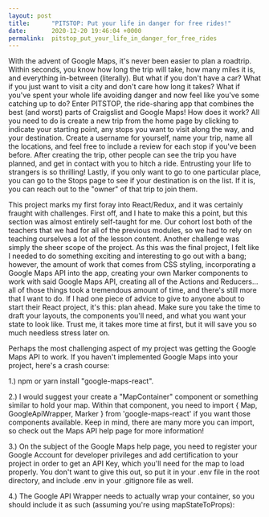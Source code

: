```yaml
---
layout: post
title:      "PITSTOP: Put your life in danger for free rides!"
date:       2020-12-20 19:46:04 +0000
permalink:  pitstop_put_your_life_in_danger_for_free_rides
---
```



With the advent of Google Maps, it's never been easier to plan a roadtrip.  Within seconds, you know how long the trip will take, how many miles it is, and everything in-between (literally).  But what if you don't have a car?  What if you just want to visit a city and don't care how long it takes?  What if you've spent your whole life avoiding danger and now feel like you've some catching up to do?  Enter PITSTOP, the ride-sharing app that combines the best (and worst) parts of Craigslist and Google Maps!  How does it work?  All you need to do is create a new trip from the home page by clicking to indicate your starting point, any stops you want to visit along the way, and your destination.  Create a username for yourself, name your trip, name all the locations, and feel free to include a review for each stop if you've been before.  After creating the trip, other people can see the trip you have planned, and get in contact with you to hitch a ride.  Entrusting your life to strangers is so thrilling! Lastly, if you only want to go to one particular place, you can go to the Stops page to see if your destination is on the list.  If it is, you can reach out to the "owner" of that trip to join them.  

This project marks my first foray into React/Redux, and it was certainly fraught with challenges.  First off, and I hate to make this a point, but this section was almost entirely self-taught for me.  Our cohort lost both of the teachers that we had for all of the previous modules, so we had to rely on teaching ourselves a lot of the lesson content.  Another challenge was simply the sheer scope of the project.  As this was the final project, I felt like I needed to do something exciting and interesting to go out with a bang; however, the amount of work that comes from CSS styling, incorporating a Google Maps API into the app, creating your own Marker components to work with said Google Maps API, creating all of the Actions and Reducers... all of those things took a tremendous amount of time, and there's still more that I want to do.  If I had one piece of advice to give to anyone about to start their React project, it's this: plan ahead.  Make sure you take the time to draft your layouts, the components you'll need, and what you want your state to look like.  Trust me, it takes more time at first, but it will save you so much needless stress later on.

Perhaps the most challenging aspect of my project was getting the Google Maps API to work.  If you haven't implemented Google Maps into your project, here's a crash course:  

1.) npm or yarn install "google-maps-react".

2.) I would suggest your create a "MapContainer" component or something similar to hold your map.  Within that component, you need to import { Map, GoogleApiWrapper, Marker } from 'google-maps-react' if you want those components available.  Keep in mind, there are many more you can import, so check out the Maps API help page for more information!

3.) On the subject of the Google Maps help page, you need to register your Google Account for developer privileges and add certification to your project in order to get an API Key, which you'll need for the map to load properly.  You don't want to give this out, so put it in your .env file in the root directory, and include .env in your .gitignore file as well.  

4.)  The Google API Wrapper needs to actually wrap your container, so you should include it as such (assuming you're using mapStateToProps):


























